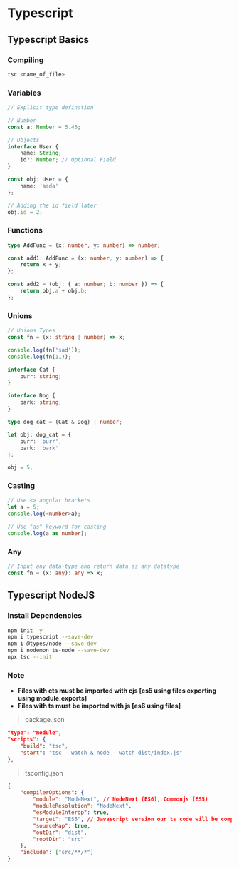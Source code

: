 # Typescript

## Typescript Basics

### Compiling

```sh
tsc <name_of_file>
```

### Variables

```ts
// Explicit type defination

// Number
const a: Number = 5.45;

// Objects
interface User {
    name: String;
    id?: Number; // Optional Field
}

const obj: User = {
    name: 'asda'
};

// Adding the id field later
obj.id = 2;
```

### Functions

```ts
type AddFunc = (x: number, y: number) => number;

const add1: AddFunc = (x: number, y: number) => {
    return x + y;
};

const add2 = (obj: { a: number; b: number }) => {
    return obj.a + obj.b;
};
```

### Unions

```ts
// Unions Types
const fn = (x: string | number) => x;

console.log(fn('sad'));
console.log(fn(11));

interface Cat {
    purr: string;
}

interface Dog {
    bark: string;
}

type dog_cat = (Cat & Dog) | number;

let obj: dog_cat = {
    purr: 'purr',
    bark: 'bark'
};

obj = 5;
```

### Casting

```ts
// Use <> angular brackets
let a = 5;
console.log(<number>a);

// Use "as" keyword for casting
console.log(a as number);
```

### Any

```ts
// Input any data-type and return data as any datatype
const fn = (x: any): any => x;
```

## Typescript NodeJS

### Install Dependencies

```sh
npm init -y
npm i typescript --save-dev
npm i @types/node --save-dev
npm i nodemon ts-node --save-dev
npx tsc --init
```

### Note

-   **Files with cts must be imported with cjs [es5 using files exporting using module.exports]**
-   **Files with ts must be imported with js [es6 using files]**

> package.json

```json
"type": "module",
"scripts": {
    "build": "tsc",
    "start": "tsc --watch & node --watch dist/index.js"
},
```

> tsconfig.json

```json
{
    "compilerOptions": {
        "module": "NodeNext", // NodeNext (ES6), Commonjs (ES5)
        "moduleResolution": "NodeNext",
        "esModuleInterop": true,
        "target": "ES5", // Javascript version our ts code will be compiled to
        "sourceMap": true,
        "outDir": "dist",
        "rootDir": "src"
    },
    "include": ["src/**/*"]
}
```
